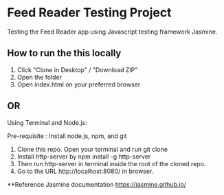 # Feed Reader Testing Project

Testing the Feed Reader app using Javascript testing framework Jasmine.

## How to run the this locally

1. Click "Clone in Desktop" / "Download ZIP"
2. Open the folder
3. Open index.html on your preferred browser

## OR

Using Terminal and Node.js:

Pre-requisite : Install node.js, npm, and git

1. Clone this repo. Open your terminal and run git clone
2. Install http-server by npm install -g http-server
3. Then run http-server in terminal inside the root of the cloned repo.
4. Go to the URL http://localhost:8080/ in browser.

**Reference
Jasmine documentation <https://jasmine.github.io/>
